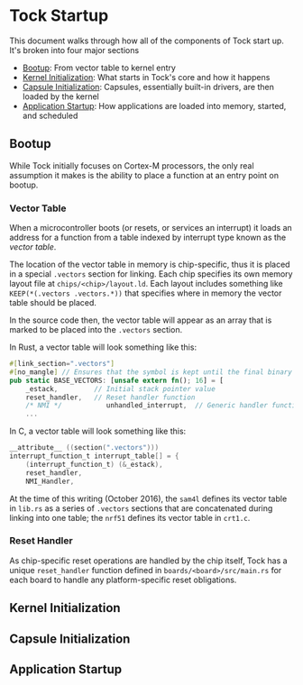 # Tock Startup

This document walks through how all of the components of Tock start up. It's
broken into four major sections

  - [Bootup](#bootup): From vector table to kernel entry
  - [Kernel Initialization](#kernel-initialization): What starts in Tock's core
    and how it happens
  - [Capsule Initialization](#capsule-initialization): Capsules, essentially
    built-in drivers, are then loaded by the kernel
  - [Application Startup](#application-startup): How applications are loaded
    into memory, started, and scheduled


## Bootup

While Tock initially focuses on Cortex-M processors, the only real assumption
it makes is the ability to place a function at an entry point on bootup.

### Vector Table

When a microcontroller boots (or resets, or services an interrupt) it loads an
address for a function from a table indexed by interrupt type known as the
_vector table_.

The location of the vector table in memory is chip-specific, thus it is placed
in a special `.vectors` section for linking. Each chip specifies its own memory
layout file at `chips/<chip>/layout.ld`. Each layout includes something like
`KEEP(*(.vectors .vectors.*))` that specifies where in memory the vector table
should be placed.

In the source code then, the vector table will appear as an array that is
marked to be placed into the `.vectors` section.

In Rust, a vector table will look something like this:
```rust
#[link_section=".vectors"]
#[no_mangle] // Ensures that the symbol is kept until the final binary
pub static BASE_VECTORS: [unsafe extern fn(); 16] = [
    _estack,         // Initial stack pointer value
    reset_handler,   // Reset handler function
    /* NMI */           unhandled_interrupt,  // Generic handler function
    ...
```

In C, a vector table will look something like this:
```c
__attribute__ ((section(".vectors")))
interrupt_function_t interrupt_table[] = {
	(interrupt_function_t) (&_estack),
	reset_handler,
	NMI_Handler,
```

At the time of this writing (October 2016), the `sam4l` defines its vector table
in `lib.rs` as a series of `.vectors` sections that are concatenated during
linking into one table; the `nrf51` defines its vector table in `crt1.c`.

### Reset Handler

As chip-specific reset operations are handled by the chip itself, Tock has a
unique `reset_handler` function defined in `boards/<board>/src/main.rs` for
each board to handle any platform-specific reset obligations.


## Kernel Initialization

## Capsule Initialization

## Application Startup


